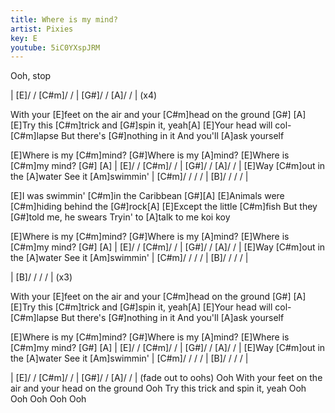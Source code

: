 ```yaml
---
title: Where is my mind?
artist: Pixies
key: E
youtube: 5iC0YXspJRM
---
```

Ooh, stop

| [E]/ / [C#m]/ / | [G#]/ / [A]/ / | (x4)

With your [E]feet on the air and your
[C#m]head on the ground [G#] [A]
[E]Try this [C#m]trick and [G#]spin it, yeah[A]
[E]Your head will col-[C#m]lapse
But there's [G#]nothing in it
And you'll [A]ask yourself

[E]Where is my [C#m]mind?
[G#]Where is my [A]mind?
[E]Where is [C#m]my mind? [G#] [A]
| [E]/ / [C#m]/ / | [G#]/ / [A]/ / |
[E]Way [C#m]out in the [A]water
See it [Am]swimmin'
| [C#m]/ / / / | [B]/ / / / |

[E]I was swimmin' [C#m]in the Caribbean [G#][A]
[E]Animals were [C#m]hiding behind the [G#]rock[A]
[E]Except the little [C#m]fish
But they [G#]told me, he swears
Tryin' to [A]talk to me koi koy

[E]Where is my [C#m]mind?
[G#]Where is my [A]mind?
[E]Where is [C#m]my mind? [G#] [A]
| [E]/ / [C#m]/ / | [G#]/ / [A]/ / |
[E]Way [C#m]out in the [A]water
See it [Am]swimmin'
| [C#m]/ / / / | [B]/ / / / |

| [B]/ / / / | (x3)

With your [E]feet on the air and your
[C#m]head on the ground [G#] [A]
[E]Try this [C#m]trick and [G#]spin it, yeah[A]
[E]Your head will col-[C#m]lapse
But there's [G#]nothing in it
And you'll [A]ask yourself

[E]Where is my [C#m]mind?
[G#]Where is my [A]mind?
[E]Where is [C#m]my mind? [G#] [A]
| [E]/ / [C#m]/ / | [G#]/ / [A]/ / |
[E]Way [C#m]out in the [A]water
See it [Am]swimmin'
| [C#m]/ / / / | [B]/ / / / |

| [E]/ / [C#m]/ / | [G#]/ / [A]/ / | (fade out to oohs)
Ooh
With your feet on the air and your head on the ground
Ooh
Try this trick and spin it, yeah
Ooh
Ooh
Ooh
Ooh
Ooh